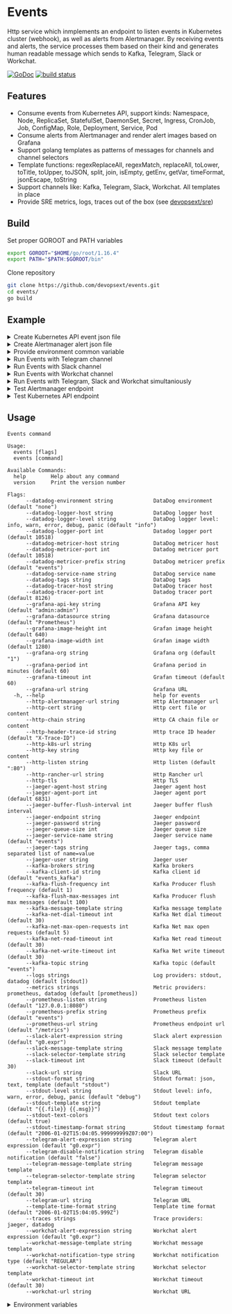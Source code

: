 # Events

Http service which inmplements an endpoint to listen events in Kubernetes cluster (webhook), as well as alerts from Alertmanager. By receiving events and alerts, the service processes them based on their kind and generates human readable message which sends to Kafka, Telegram, Slack or Workchat.

[![GoDoc](https://godoc.org/github.com/devopsext/events?status.svg)](https://godoc.org/github.com/devopsext/events)
[![build status](https://travis-ci.com/devopsext/events.svg?branch=master)](https://travis-ci.com/devopsext/events)

## Features

- Consume events from Kubernetes API, support kinds: Namespace, Node, ReplicaSet, StatefulSet, DaemonSet, Secret, Ingress, CronJob, Job, ConfigMap, Role, Deployment, Service, Pod
- Consume alerts from Alertmanager and render alert images based on Grafana
- Support golang templates as patterns of messages for channels and channel selectors
- Template functions: regexReplaceAll, regexMatch, replaceAll, toLower, toTitle, toUpper, toJSON, split, join, isEmpty, getEnv, getVar, timeFormat, jsonEscape, toString
- Support channels like: Kafka, Telegram, Slack, Workchat. All templates in place
- Provide SRE metrics, logs, traces out of the box (see [devopsext/sre](https://github.com/devopsext/sre))

## Build

Set proper GOROOT and PATH variables
```sh
export GOROOT="$HOME/go/root/1.16.4"
export PATH="$PATH:$GOROOT/bin"
```

Clone repository
```sh
git clone https://github.com/devopsext/events.git
cd events/
go build
```

## Example

<details>
  <summary>Create Kubernetes API event json file</summary>

```sh
cat <<EOF > k8s.json
{
  "kind": "AdmissionReview",
  "apiVersion": "admission.k8s.io/v1beta1",
  "request": {
    "uid": "23172a7a-f4c6-11e9-953e-0050568aa55b",
    "kind": {
      "group": "",
      "version": "v1",
      "kind": "Pod"
    },
    "resource": {
      "group": "",
      "version": "v1",
      "resource": "pods"
    },
    "namespace": "nodegroup",
    "operation": "CREATE",
    "userInfo": {
      "username": "some-user",
      "uid": "380bb127-e96f-11e8-ae7d-0050568a9a8e",
      "groups": [
        "system:serviceaccounts",
        "system:serviceaccounts:kube-system",
        "system:authenticated"
      ]
    },
    "object": {
      "metadata": {
        "name": "someservice-php-order-1571746740-glbhp",
        "generateName": "someservice-php-order-1571746740-",
        "namespace": "nodegroup",
        "uid": "23171eb4-f4c6-11e9-953e-0050568aa55b",
        "creationTimestamp": "2019-10-22T12:19:04Z",
        "labels": {
          "controller-uid": "231132ee-f4c6-11e9-953e-0050568aa55b",
          "job-name": "someservice-php-order-1571746740",
          "k8s-app": "someservice-php-order",
          "platform.collector/injected": "true",
          "version": "v0.4"
        },
        "annotations": {
          "app": "someservice-php-order",
          "prometheus.io/path": "/metrics",
          "prometheus.io/port": "60000",
          "prometheus.io/scrape": "true"
        },
        "ownerReferences": [
          {
            "apiVersion": "batch/v1",
            "kind": "Job",
            "name": "someservice-php-order-1571746740",
            "uid": "231132ee-f4c6-11e9-953e-0050568aa55b",
            "controller": true,
            "blockOwnerDeletion": true
          }
        ]
      },
      "spec": {
        "volumes": [
          {
            "name": "someservice-php-env-file-volume",
            "configMap": {
              "name": "someservice-php-env-file",
              "defaultMode": 420
            }
          },
          {
            "name": "default-token-mn7zd",
            "secret": {
              "secretName": "default-token-mn7zd",
              "defaultMode": 420
            }
          },
          {
            "name": "dockersock",
            "hostPath": {
              "path": "/var/run/docker.sock",
              "type": ""
            }
          },
          {
            "name": "platform-collector-token",
            "secret": {
              "secretName": "platform-collector-token",
              "defaultMode": 420
            }
          }
        ],
        "containers": [
          {
            "name": "someservice-php-order",
            "image": "someregistry.com/someservice-php:v0.4",
            "command": [
              "/bin/bash",
              "-c",
              "cd /var/www ; php -d memory_limit=512M artisan transform:order; echo \"Done\"; sleep 3"
            ],
            "env": [
              {
                "name": "POD_NAME",
                "valueFrom": {
                  "fieldRef": {
                    "apiVersion": "v1",
                    "fieldPath": "metadata.name"
                  }
                }
              }
            ],
            "resources": {
              "limits": {
                "cpu": "1",
                "memory": "200Mi"
              },
              "requests": {
                "cpu": "500m",
                "memory": "150Mi"
              }
            },
            "volumeMounts": [
              {
                "name": "someservice-php-env-file-volume",
                "mountPath": "/env"
              },
              {
                "name": "default-token-mn7zd",
                "readOnly": true,
                "mountPath": "/var/run/secrets/kubernetes.io/serviceaccount"
              }
            ],
            "terminationMessagePath": "/dev/termination-log",
            "terminationMessagePolicy": "File",
            "imagePullPolicy": "IfNotPresent"
          },
          {
            "name": "collector",
            "image": "collector/pod:1.9.3.11-1.1.0",
            "env": [
              {
                "name": "KAFKA_BROKERS",
                "value": "broker:9092"
              },
              {
                "name": "POD_NAME",
                "valueFrom": {
                  "fieldRef": {
                    "apiVersion": "v1",
                    "fieldPath": "metadata.name"
                  }
                }
              },
              {
                "name": "COLLECTOR_GLOBAL_TAGS_ORCHESTRATION",
                "value": "k8s.test.env"
              }
            ],
            "resources": {},
            "volumeMounts": [
              {
                "name": "platform-collector-token",
                "readOnly": true,
                "mountPath": "/var/run/secrets/kubernetes.io/serviceaccount"
              },
              {
                "name": "dockersock",
                "readOnly": true,
                "mountPath": "/var/run/docker.sock"
              }
            ],
            "terminationMessagePath": "/dev/termination-log",
            "terminationMessagePolicy": "File",
            "imagePullPolicy": "Always"
          }
        ],
        "restartPolicy": "Never",
        "terminationGracePeriodSeconds": 30,
        "dnsPolicy": "ClusterFirst",
        "nodeSelector": {
          "platform.isolation/nodegroup": "nodegroup"
        },
        "serviceAccountName": "default",
        "serviceAccount": "default",
        "securityContext": {},
        "imagePullSecrets": [
          {
            "name": "registry.exness.io"
          }
        ],
        "schedulerName": "default-scheduler",
        "tolerations": [
          {
            "key": "node.kubernetes.io/not-ready",
            "operator": "Exists",
            "effect": "NoExecute",
            "tolerationSeconds": 300
          },
          {
            "key": "node.kubernetes.io/unreachable",
            "operator": "Exists",
            "effect": "NoExecute",
            "tolerationSeconds": 300
          }
        ],
        "priority": 0
      },
      "status": {
        "phase": "Pending",
        "qosClass": "Burstable"
      }
    },
    "oldObject": null,
    "dryRun": false
  }
}
EOF
```
</details>

<details>
  <summary>Create Alertmanager alert json file</summary>

```sh
cat <<EOF > alertmanager.json
{
  "receiver": "events",
  "status": "firing",
  "alerts": [
    {
      "status": "firing",
      "labels": {
        "alertname": "Process Open FDS 2",
        "app": "prometheus",
        "instance": "10.42.0.5:9090",
        "kubernetes_namespace": "default",
        "kubernetes_pod_name": "prometheus-0",
        "severity": "some",
        "unit": "short",
        "minutes": "10",
        "statefulset_kubernetes_io_pod_name": "prometheus-0"
      },
      "annotations": {
        "summary": "High process Open FDS"
      },
      "startsAt": "2020-12-22T16:42:47.056441315Z",
      "endsAt": "0001-01-01T00:00:00Z",
      "generatorURL": "http://prometheus-0:9090/graph?g0.expr=rate(process_cpu_seconds_total[1m]) > 0.004&g0.tab=1",
      "fingerprint": "f8767e67485c740c"
    }
  ],
  "groupLabels": {
    "alertname": "Process Open FDS"
  },
  "commonLabels": {
    "alertname": "Process Open FDS",
    "app": "prometheus",
    "instance": "10.42.0.5:9090",
    "kubernetes_namespace": "default",
    "kubernetes_pod_name": "prometheus-0",
    "severity": "some",
    "statefulset_kubernetes_io_pod_name": "prometheus-0"
  },
  "commonAnnotations": {
    "summary": "High process Open FDS"
  },
  "externalURL": "http://alertmanager-db66d4578-dm696:9093",
  "version": "4",
  "groupKey": "{}/{}:{alertname=\"Process Open FDS\"}"
}
EOF
```
</details>

<details>
  <summary>Provide environment common variable</summary>
<br>
In a case of Grafana images based on alert rules which come from Alertmanager, setup environment variables for convinience. You can use command switches for that, but for the sake of simplicity, environment variables should be provided. 

```sh
export EVENTS_GRAFANA_URL="Place Grafana URL in case of Alertmanger images or leave it empty"
export EVENTS_GRAFANA_API_KEY="Place Grafana API key"
export EVENTS_STDOUT_FORMAT="template"
export EVENTS_STDOUT_LEVEL="debug"
export EVENTS_STDOUT_TEMPLATE="{{.msg}}"
```
</details>

<details>
  <summary>Run Events with Telegram channel</summary>

```sh
export TELEGRAM_BOT="Place Telegram bot"
export TELEGRAM_CHAT_ID="Place Telegram chat ID"
```

```sh
./events --http-listen :8081 --http-k8s-url /k8s --http-alertmanager-url /alertmanager \
         --telegram-url "https://api.telegram.org/bot${TELEGRAM_BOT}/sendMessage?chat_id=${TELEGRAM_CHAT_ID}" \
         --telegram-message-template "{{- define \"telegram-message\"}}{{ toJSON . }}{{- end}}"
```

or

```sh
./events --http-listen :8081 --http-k8s-url /k8s --http-alertmanager-url /alertmanager \
         --telegram-url "https://api.telegram.org/bot${TELEGRAM_BOT}/sendMessage?chat_id=${TELEGRAM_CHAT_ID}" \
         --telegram-message-template "telegram.message"
```

</details>

<details>
  <summary>Run Events with Slack channel</summary>

```sh
export SLACK_TOKEN="Place Slack token"
export SLACK_CHANNELS="Place Slack channels"
```

```sh
./events --http-listen :8081 --http-k8s-url /k8s --http-alertmanager-url /alertmanager \
         --slack-url "https://slack.com/api/files.upload?token=${SLACK_TOKEN}&channels=${SLACK_CHANNELS}" \
         --slack-message-template "{{- define \"slack-message\"}}{{ toJSON . }}{{- end}}"
```

or

```sh
./events --http-listen :8081 --http-k8s-url /k8s --http-alertmanager-url /alertmanager \
         --slack-url "https://slack.com/api/files.upload?token=${SLACK_TOKEN}&channels=${SLACK_CHANNELS}" \
         --slack-message-template "slack.message"
```
</details>

<details>
  <summary>Run Events with Workchat channel</summary>

```sh
export WORKCHAT_TOKEN="Place Workchat access token"
export WORKCHAT_RECIPIENT="Place Wotkchat thread group"
```

```sh
./events --http-listen :8081 --http-k8s-url /k8s --http-alertmanager-url /alertmanager \
         --workchat-url "https://graph.workplace.com/v9.0/me/messages?access_token=${WORKCHAT_TOKEN}&recipient=%7B%22thread_key%22%3A%22${WORKCHAT_RECIPIENT}%22%7D" \
         --workchat-message-template "{{- define \"workchat-message\"}}{{ replaceAll \"\\\"\" \"\" (toJSON .) }}{{- end}}"
```

or

```sh
./events --http-listen :8081 --http-k8s-url /k8s --http-alertmanager-url /alertmanager \
         --workchat-url "https://graph.workplace.com/v9.0/me/messages?access_token=${WORKCHAT_TOKEN}&recipient=%7B%22thread_key%22%3A%22${WORKCHAT_RECIPIENT}%22%7D" \
         --workchat-message-template "workchat.message"
```

</details>

<details>
  <summary>Run Events with Telegram, Slack and Workchat simultaniously</summary>

```sh
./events --http-listen :8081 --http-k8s-url /k8s --http-alertmanager-url /alertmanager \
         --telegram-url "https://api.telegram.org/bot${TELEGRAM_BOT}/sendMessage?chat_id=${TELEGRAM_CHAT_ID}" \
         --telegram-message-template "telegram.message" \
         --slack-url "https://slack.com/api/files.upload?token=${SLACK_TOKEN}&channels=${SLACK_CHANNELS}" \
         --slack-message-template "slack.message" \
         --workchat-url "https://graph.workplace.com/v9.0/me/messages?access_token=${WORKCHAT_TOKEN}&recipient=%7B%22thread_key%22%3A%22${WORKCHAT_RECIPIENT}%22%7D" \
         --workchat-message-template "workchat.message"
```

</details>

<details>
  <summary>Test Alertmanager endpoint</summary>

```sh
curl -X POST -H 'Content-type: application/json' -d @alertmanager.json http://127.0.0.1:8081/alertmanager
```

```json
{"Message":"OK"}
```
</details>

<details>
  <summary>Test Kubernetes API endpoint</summary>

```sh
curl -X POST -H 'Content-type: application/json' -d @k8s.json http://127.0.0.1:8081/k8s
```

```json
{"response":{"uid":"23172a7a-f4c6-11e9-953e-0050568aa55b","allowed":true}}
```
</details>

## Usage

```
Events command

Usage:
  events [flags]
  events [command]

Available Commands:
  help        Help about any command
  version     Print the version number

Flags:
      --datadog-environment string             DataDog environment (default "none")
      --datadog-logger-host string             DataDog logger host
      --datadog-logger-level string            DataDog logger level: info, warn, error, debug, panic (default "info")
      --datadog-logger-port int                Datadog logger port (default 10518)
      --datadog-metricer-host string           DataDog metricer host
      --datadog-metricer-port int              Datadog metricer port (default 10518)
      --datadog-metricer-prefix string         DataDog metricer prefix (default "events")
      --datadog-service-name string            DataDog service name
      --datadog-tags string                    DataDog tags
      --datadog-tracer-host string             DataDog tracer host
      --datadog-tracer-port int                Datadog tracer port (default 8126)
      --grafana-api-key string                 Grafana API key (default "admin:admin")
      --grafana-datasource string              Grafana datasource (default "Prometheus")
      --grafana-image-height int               Grafan image height (default 640)
      --grafana-image-width int                Grafan image width (default 1280)
      --grafana-org string                     Grafana org (default "1")
      --grafana-period int                     Grafana period in minutes (default 60)
      --grafana-timeout int                    Grafan timeout (default 60)
      --grafana-url string                     Grafana URL
  -h, --help                                   help for events
      --http-alertmanager-url string           Http Alertmanager url
      --http-cert string                       Http cert file or content
      --http-chain string                      Http CA chain file or content
      --http-header-trace-id string            Http trace ID header (default "X-Trace-ID")
      --http-k8s-url string                    Http K8s url
      --http-key string                        Http key file or content
      --http-listen string                     Http listen (default ":80")
      --http-rancher-url string                Http Rancher url
      --http-tls                               Http TLS
      --jaeger-agent-host string               Jaeger agent host
      --jaeger-agent-port int                  Jaeger agent port (default 6831)
      --jaeger-buffer-flush-interval int       Jaeger buffer flush interval
      --jaeger-endpoint string                 Jaeger endpoint
      --jaeger-password string                 Jaeger password
      --jaeger-queue-size int                  Jaeger queue size
      --jaeger-service-name string             Jaeger service name (default "events")
      --jaeger-tags string                     Jaeger tags, comma separated list of name=value
      --jaeger-user string                     Jaeger user
      --kafka-brokers string                   Kafka brokers
      --kafka-client-id string                 Kafka client id (default "events_kafka")
      --kafka-flush-frequency int              Kafka Producer flush frequency (default 1)
      --kafka-flush-max-messages int           Kafka Producer flush max messages (default 100)
      --kafka-message-template string          Kafka message template
      --kafka-net-dial-timeout int             Kafka Net dial timeout (default 30)
      --kafka-net-max-open-requests int        Kafka Net max open requests (default 5)
      --kafka-net-read-timeout int             Kafka Net read timeout (default 30)
      --kafka-net-write-timeout int            Kafka Net write timeout (default 30)
      --kafka-topic string                     Kafka topic (default "events")
      --logs strings                           Log providers: stdout, datadog (default [stdout])
      --metrics strings                        Metric providers: prometheus, datadog (default [prometheus])
      --prometheus-listen string               Prometheus listen (default "127.0.0.1:8080")
      --prometheus-prefix string               Prometheus prefix (default "events")
      --prometheus-url string                  Prometheus endpoint url (default "/metrics")
      --slack-alert-expression string          Slack alert expression (default "g0.expr")
      --slack-message-template string          Slack message template
      --slack-selector-template string         Slack selector template
      --slack-timeout int                      Slack timeout (default 30)
      --slack-url string                       Slack URL
      --stdout-format string                   Stdout format: json, text, template (default "stdout")
      --stdout-level string                    Stdout level: info, warn, error, debug, panic (default "debug")
      --stdout-template string                 Stdout template (default "{{.file}} {{.msg}}")
      --stdout-text-colors                     Stdout text colors (default true)
      --stdout-timestamp-format string         Stdout timestamp format (default "2006-01-02T15:04:05.999999999Z07:00")
      --telegram-alert-expression string       Telegram alert expression (default "g0.expr")
      --telegram-disable-notification string   Telegram disable notification (default "false")
      --telegram-message-template string       Telegram message template
      --telegram-selector-template string      Telegram selector template
      --telegram-timeout int                   Telegram timeout (default 30)
      --telegram-url string                    Telegram URL
      --template-time-format string            Template time format (default "2006-01-02T15:04:05.999Z")
      --traces strings                         Trace providers: jaeger, datadog
      --workchat-alert-expression string       Workchat alert expression (default "g0.expr")
      --workchat-message-template string       Workchat message template
      --workchat-notification-type string      Workchat notification type (default "REGULAR")
      --workchat-selector-template string      Workchat selector template
      --workchat-timeout int                   Workchat timeout (default 30)
      --workchat-url string                    Workchat URL
```

<details>
  <summary>Environment variables</summary>
<br>
For containerization purpose all command switches have environment variables analogs.

- EVENTS_LOGS
- EVENTS_METRICS
- EVENTS_TRACES
- EVENTS_TEMPLATE_TIME_FORMAT

- EVENTS_STDOUT_FORMAT
- EVENTS_STDOUT_LEVEL
- EVENTS_STDOUT_TEMPLATE
- EVENTS_STDOUT_TIMESTAMP_FORMAT
- EVENTS_STDOUT_TEXT_COLORS

- EVENTS_PROMETHEUS_URL
- EVENTS_PROMETHEUS_LISTEN
- EVENTS_PROMETHEUS_PREFIX

- EVENTS_HTTP_K8S_URL
- EVENTS_HTTP_RANCHER_URL
- EVENTS_HTTP_ALERTMANAGER_URL
- EVENTS_HTTP_LISTEN
- EVENTS_HTTP_TLS
- EVENTS_HTTP_CERT
- EVENTS_HTTP_KEY
- EVENTS_HTTP_CHAIN
- EVENTS_HTTP_HEADER_TRACE_ID

- EVENTS_COLLECTOR_ADDRESS
- EVENTS_COLLECTOR_MESSAGE_TEMPLATE

- EVENTS_KAFKA_CLIEND_ID
- EVENTS_KAFKA_MESSAGE_TEMPLATE
- EVENTS_KAFKA_BROKERS
- EVENTS_KAFKA_TOPIC
- EVENTS_KAFKA_FLUSH_FREQUENCY
- EVENTS_KAFKA_FLUSH_MAX_MESSAGES
- EVENTS_KAFKA_NET_MAX_OPEN_REQUESTS
- EVENTS_KAFKA_NET_DIAL_TIMEOUT
- EVENTS_KAFKA_NET_READ_TIMEOUT
- EVENTS_KAFKA_NET_WRITE_TIMEOUT

- EVENTS_TELEGRAM_MESSAGE_TEMPLATE
- EVENTS_TELEGRAM_SELECTOR_TEMPLATE
- EVENTS_TELEGRAM_URL
- EVENTS_TELEGRAM_TIMEOUT
- EVENTS_TELEGRAM_ALERT_EXPRESSION
- EVENTS_TELEGRAM_DISABLE_NOTIFICATION

- EVENTS_SLACK_MESSAGE_TEMPLATE
- EVENTS_SLACK_SELECTOR_TEMPLATE
- EVENTS_SLACK_URL
- EVENTS_SLACK_TIMEOUT
- EVENTS_SLACK_ALERT_EXPRESSION

- EVENTS_WORKCHAT_MESSAGE_TEMPLATE
- EVENTS_WORKCHAT_SELECTOR_TEMPLATE
- EVENTS_WORKCHAT_URL
- EVENTS_WORKCHAT_TIMEOUT
- EVENTS_WORKCHAT_ALERT_EXPRESSION
- EVENTS_WORKCHAT_NOTIFICATION_TYPE

- EVENTS_GRAFANA_URL
- EVENTS_GRAFANA_TIMEOUT
- EVENTS_GRAFANA_DATASOURCE
- EVENTS_GRAFANA_API_KEY
- EVENTS_GRAFANA_ORG
- EVENTS_GRAFANA_PERIOD
- EVENTS_GRAFANA_IMAGE_WIDTH
- EVENTS_GRAFANA_IMAGE_HEIGHT

- EVENTS_JAEGER_SERVICE_NAME
- EVENTS_JAEGER_AGENT_HOST
- EVENTS_JAEGER_AGENT_PORT
- EVENTS_JAEGER_ENDPOINT
- EVENTS_JAEGER_USER
- EVENTS_JAEGER_PASSWORD
- EVENTS_JAEGER_BUFFER_FLUSH_INTERVAL
- EVENTS_JAEGER_QUEUE_SIZE
- EVENTS_JAEGER_TAGS

- EVENTS_DATADOG_SERVICE_NAME
- EVENTS_DATADOG_ENVIRONMENT
- EVENTS_DATADOG_TAGS

- EVENTS_DATADOG_TRACER_HOST
- EVENTS_DATADOG_TRACER_PORT

- EVENTS_DATADOG_LOGGER_HOST
- EVENTS_DATADOG_LOGGER_PORT
- EVENTS_DATADOG_LOGGER_LEVEL

- EVENTS_DATADOG_METRICER_HOST
- EVENTS_DATADOG_METRICER_PORT
- EVENTS_DATADOG_METRICER_PREFIX

</details>
